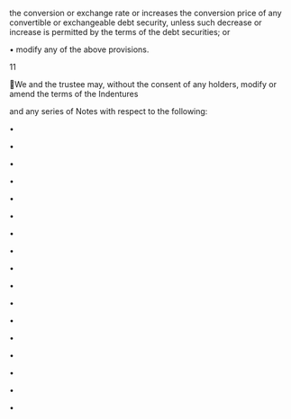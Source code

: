 the conversion or exchange rate or increases the conversion price of any convertible or exchangeable
debt security, unless such decrease or increase is permitted by the terms of the debt securities; or

• modify any of the above provisions.

11

We and the trustee may, without the consent of any holders, modify or amend the terms of the Indentures

and any series of Notes with respect to the following:

•

•

•

•

•

•

•

•

•

•

•

•

•

•

•

•

•